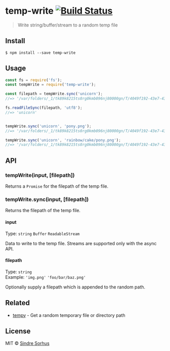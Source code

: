 # temp-write [![Build Status](https://travis-ci.org/sindresorhus/temp-write.svg?branch=master)](https://travis-ci.org/sindresorhus/temp-write)

> Write string/buffer/stream to a random temp file


## Install

```
$ npm install --save temp-write
```


## Usage

```js
const fs = require('fs');
const tempWrite = require('temp-write');

const filepath = tempWrite.sync('unicorn');
//=> '/var/folders/_1/tk89k8215ts0rg0kmb096nj80000gn/T/4049f192-43e7-43b2-98d9-094e6760861b'

fs.readFileSync(filepath, 'utf8');
//=> 'unicorn'


tempWrite.sync('unicorn', 'pony.png');
//=> '/var/folders/_1/tk89k8215ts0rg0kmb096nj80000gn/T/4049f192-43e7-43b2-98d9-094e6760861b/pony.png'

tempWrite.sync('unicorn', 'rainbow/cake/pony.png');
//=> '/var/folders/_1/tk89k8215ts0rg0kmb096nj80000gn/T/4049f192-43e7-43b2-98d9-094e6760861b/rainbow/cake/pony.png'
```


## API

### tempWrite(input, [filepath])

Returns a `Promise` for the filepath of the temp file.

### tempWrite.sync(input, [filepath])

Returns the filepath of the temp file.

#### input

Type: `string` `Buffer` `ReadableStream`

Data to write to the temp file. Streams are supported only with the async API.

#### filepath

Type: `string`<br>
Example: `'img.png'` `'foo/bar/baz.png'`

Optionally supply a filepath which is appended to the random path.


## Related

- [tempy](https://github.com/sindresorhus/tempy) - Get a random temporary file or directory path


## License

MIT © [Sindre Sorhus](https://sindresorhus.com)
